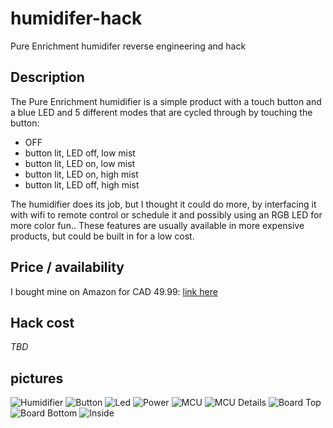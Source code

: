 # humidifer-hack
Pure Enrichment humidifer reverse engineering and hack

## Description

The Pure Enrichment humidifier is a simple product with a touch button and a blue LED and 5 different modes that are cycled through by touching the button:
- OFF
- button lit, LED off, low mist
- button lit, LED on, low mist
- button lit, LED on, high mist
- button lit, LED off, high mist

The humidifier does its job, but I thought it could do more, by interfacing it with wifi to remote control or schedule it and possibly using an RGB LED for more color fun.. These features are usually available in more expensive products, but could be built in for a low cost.

## Price / availability

I bought mine on Amazon for CAD 49.99: [link here](https://www.amazon.ca/gp/product/B013IJPTFK/ref=as_li_ss_tl?ie=UTF8&psc=1&linkCode=ll1&tag=sapna03-20&linkId=e998f7c8f139c8549e82412ab4dca27b&language=en_CA)

## Hack cost

*TBD*

## pictures

![Humidifier](pictures/January&#32;2,&#32;2020/IMG_0440.jpeg)
![Button](pictures/January&#32;2,&#32;2020/IMG_0441.jpeg)
![Led](pictures/January&#32;2,&#32;2020/IMG_0442.jpeg)
![Power](pictures/January&#32;2,&#32;2020/IMG_0443.jpeg)
![MCU](pictures/January&#32;2,&#32;2020/IMG_0435.jpeg)
![MCU Details](pictures/January&#32;2,&#32;2020/IMG_0436.jpeg)
![Board Top](pictures/January&#32;2,&#32;2020/IMG_0437.jpeg)
![Board Bottom](pictures/January&#32;2,&#32;2020/IMG_0438.jpeg)
![Inside](pictures/January&#32;2,&#32;2020/IMG_0439.jpeg)

